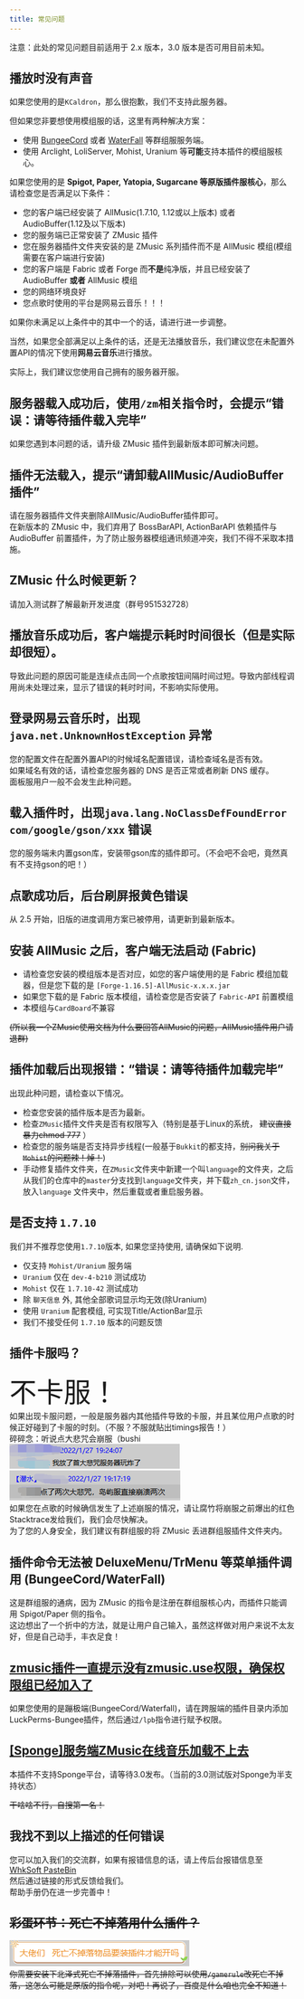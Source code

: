 ```yaml
---
title: 常见问题
---
```


注意：此处的常见问题目前适用于 2.x 版本，3.0 版本是否可用目前未知。

## 播放时没有声音

如果您使用的是`KCaldron`，那么很抱歉，我们不支持此服务器。

但如果您非要想使用模组服的话，这里有两种解决方案：

* 使用 [BungeeCord](https://www.spigotmc.org/wiki/bungeecord) 或者 [WaterFall](https://papermc.io/downloads#Waterfall)
  等群组服服务端。
* 使用 Arclight, LoliServer, Mohist, Uranium 等**可能**支持本插件的模组服核心。

如果您使用的是 **Spigot, Paper, Yatopia, Sugarcane 等原版插件服核心**，那么请检查您是否满足以下条件：

* 您的客户端已经安装了 AllMusic(1.7.10, 1.12或以上版本) 或者 AudioBuffer(1.12及以下版本)
* 您的服务端已正常安装了 ZMusic 插件
* 您在服务器插件文件夹安装的是 ZMusic 系列插件而不是 AllMusic 模组(模组需要在客户端进行安装)
* 您的客户端是 Fabric 或者 Forge 而**不是**纯净版，并且已经安装了 AudioBuffer **或者** AllMusic 模组
* 您的网络环境良好
* 您点歌时使用的平台是网易云音乐！！！

如果你未满足以上条件中的其中一个的话，请进行进一步调整。

当然，如果您全部满足以上条件的话，还是无法播放音乐，我们建议您在未配置外置API的情况下使用**网易云音乐**进行播放。

实际上，我们建议您使用自己拥有的服务器开服。

## 服务器载入成功后，使用`/zm`相关指令时，会提示“错误：请等待插件载入完毕”

如果您遇到本问题的话，请升级 ZMusic 插件到最新版本即可解决问题。

## 插件无法载入，提示“请卸载AllMusic/AudioBuffer插件”

请在服务器插件文件夹删除AllMusic/AudioBuffer插件即可。  
在新版本的 ZMusic 中，我们弃用了 BossBarAPI, ActionBarAPI 依赖插件与 AudioBuffer 前置插件，为了防止服务器模组通讯频道冲突，我们不得不采取本措施。

## ZMusic 什么时候更新？

请加入测试群了解最新开发进度（群号951532728）

## 播放音乐成功后，客户端提示耗时时间很长（但是实际却很短）。

导致此问题的原因可能是连续点击同一个点歌按钮间隔时间过短。导致内部线程调用尚未处理过来，显示了错误的耗时时间，不影响实际使用。

## 登录网易云音乐时，出现`java.net.UnknownHostException` 异常

您的配置文件在配置外置API的时候域名配置错误，请检查域名是否有效。   
如果域名有效的话，请检查您服务器的 DNS 是否正常或者刷新 DNS 缓存。  
面板服用户一般不会发生此种问题。

## 载入插件时，出现`java.lang.NoClassDefFoundError com/google/gson/xxx` 错误

您的服务端未内置gson库，安装带gson库的插件即可。（不会吧不会吧，竟然真有不支持gson的吧！）

## 点歌成功后，后台刷屏报黄色错误

从 2.5 开始，旧版的进度调用方案已被停用，请更新到最新版本。

## 安装 AllMusic 之后，客户端无法启动 (Fabric)

* 请检查您安装的模组版本是否对应，如您的客户端使用的是 Fabric 模组加载器，但是您下载的是 `[Forge-1.16.5]-AllMusic-x.x.x.jar`
* 如果您下载的是 Fabric 版本模组，请检查您是否安装了 `Fabric-API` 前置模组
* 本模组与`CardBoard`不兼容

~~(所以我一个ZMusic使用文档为什么要回答AllMusic的问题，AllMusic插件用户请退群)~~

## 插件加载后出现报错：“错误：请等待插件加载完毕”

出现此种问题，请检查以下情况。

* 检查您安装的插件版本是否为最新。
* 检查`ZMusic`插件文件夹是否有权限写入（特别是基于Linux的系统， ~~建议直接暴力chmod 777~~ ）
* 检查您的服务端是否支持异步线程(一般基于`Bukkit`的都支持，~~别问我关于`Mohist`的问题辣！焯！~~)
* 手动修复插件文件夹，在`ZMusic`文件夹中新建一个叫`language`的文件夹，之后从我们的仓库中的`master`分支找到`language`文件夹，并下载`zh_cn.json`文件，放入`language`
  文件夹中，然后重载或者重启服务器。

## 是否支持 `1.7.10`

我们并不推荐您使用`1.7.10`版本, 如果您坚持使用, 请确保如下说明.

* 仅支持 `Mohist/Uranium` 服务端
* `Uranium` 仅在 `dev-4-b210` 测试成功
* `Mohist` 仅在 `1.7.10-42` 测试成功
* 除 `聊天信息` 外, 其他全部歌词显示均无效(除Uranium)
* 使用 `Uranium` 配套模组, 可实现Title/ActionBar显示
* 我们不接受任何 `1.7.10` 版本的问题反馈

## 插件卡服吗？

<font size="25">不卡服！</font>  
如果出现卡服问题，一般是服务器内其他插件导致的卡服，并且某位用户点歌的时候正好碰到了卡服的时刻。（不服？不服就贴出timings报告！）  
碎碎念：听说点大悲咒会崩服（bushi  
![](./images/dabeizhou_1.png)  
![](./images/dabeizhou_2.png)  
如果您在点歌的时候确信发生了上述崩服的情况，请让腐竹将崩服之前爆出的红色Stacktrace发给我们，我们会尽快解决。    
为了您的人身安全，我们建议有群组服的将 ZMusic 丢进群组服插件文件夹内。

## 插件命令无法被 DeluxeMenu/TrMenu 等菜单插件调用 (BungeeCord/WaterFall)

这是群组服的通病，因为 ZMusic 的指令是注册在群组服核心内，而插件只能调用 Spigot/Paper 侧的指令。  
这边想出了一个折中的方法，就是让用户自己输入，虽然这样做对用户来说不太友好，但是自己动手，丰衣足食！

## [zmusic插件一直提示没有zmusic.use权限，确保权限组已经加入了](https://www.mcbbs.net/forum.php?mod=viewthread&tid=1310665)

如果您使用的是蹦极端(BungeeCord/Waterfall)，请在跨服端的插件目录内添加LuckPerms-Bungee插件，然后通过`/lpb`指令进行赋予权限。

## [[Sponge]服务端ZMusic在线音乐加载不上去](https://www.mcbbs.net/forum.php?mod=viewthread&tid=1048579)

本插件不支持Sponge平台，请等待3.0发布。（当前的3.0测试版对Sponge为半支持状态）

~~干啥啥不行，自搜第一名！~~

## 我找不到以上描述的任何错误

您可以加入我们的交流群，如果有报错信息的话，请上传后台报错信息至[WhkSoft PasteBin](https://paste.whksoft.cn/)  
然后通过链接的形式反馈给我们。  
帮助手册仍在进一步完善中！

## ~~彩蛋环节：死亡不掉落用什么插件？~~

~~![](./images/keepInventory.png)~~  
~~你需要安装下北泽式死亡不掉落插件，首先排除可以使用`/gamerule`改死亡不掉落，这怎么可能是原版的指令呢，对吧！再说了，百度是什么咱也完全不知道！~~

